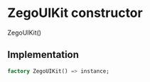 


# ZegoUIKit constructor







ZegoUIKit()





## Implementation

```dart
factory ZegoUIKit() => instance;
```







